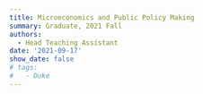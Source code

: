 ```yaml
---
title: Microeconomics and Public Policy Making
summary: Graduate, 2021 Fall
authors:
  - Head Teaching Assistant
date: '2021-09-17'
show_date: false
# tags: 
#   - Duke
---
```

